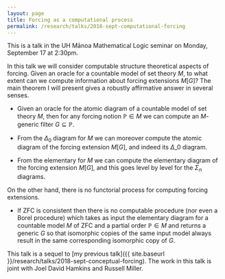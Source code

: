 ```yaml
---
layout: page
title: Forcing as a computational process
permalink: /research/talks/2018-sept-computational-forcing
---
```


This is a talk in the UH Mānoa Mathematical Logic seminar on Monday, September 17 at 2:30pm.

In this talk we will consider computable structure theoretical aspects of forcing. Given an oracle for a countable model of set theory $M$, to what extent can we compute information about forcing extensions $M[G]$? The main theorem I will present gives a robustly affirmative answer in several senses.

* Given an oracle for the atomic diagram of a countable model of set theory $M$, then for any forcing notion $\mathbb P \in M$ we can compute an $M$-generic filter $G \subseteq \mathbb P$.

* From the $\Delta_0$ diagram for $M$ we can moreover compute the atomic diagram of the forcing extension $M[G]$, and indeed its $\Delta\_0$ diagram.

* From the elementary for $M$ we can compute the elementary diagram of the forcing extension $M[G]$, and this goes level by level for the $\Sigma_n$ diagrams. 

On the other hand, there is no functorial process for computing forcing extensions.

* If ZFC is consistent then there is no computable procedure (nor even a Borel procedure) which takes as input the elementary diagram for a countable model $M$ of ZFC and a partial order $\mathbb P \in M$ and returns a generic $G$ so that isomorphic copies of the same input model always result in the same corresponding isomorphic copy of $G$. 

This talk is a sequel to [my previous talk]({{ site.baseurl }}/research/talks/2018-sept-conceptual-forcing). The work in this talk is joint with Joel David Hamkins and Russell Miller.
